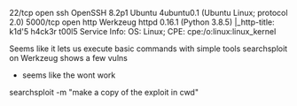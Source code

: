 22/tcp   open  ssh     OpenSSH 8.2p1 Ubuntu 4ubuntu0.1 (Ubuntu Linux; protocol 2.0)
5000/tcp open  http    Werkzeug httpd 0.16.1 (Python 3.8.5)
|_http-title: k1d'5 h4ck3r t00l5
Service Info: OS: Linux; CPE: cpe:/o:linux:linux_kernel

Seems like it lets us execute basic commands with simple tools
searchsploit on Werkzeug shows a few vulns
- seems like the wont work

searchsploit -m "make a copy of the exploit in cwd"